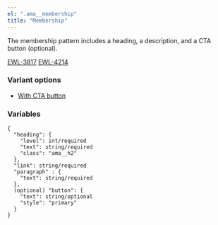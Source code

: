 ```yaml
---
el: ".ama__membership"
title: "Membership"
---
```


The membership pattern includes a heading, a description, and a CTA button (optional).

[EWL-3817](https://issues.ama-assn.org/browse/EWL-3817)
[EWL-4214](https://issues.ama-assn.org/browse/EWL-4214)

### Variant options
* [With CTA button](?p=organisms-membership-with-cta)

### Variables
~~~
{
  "heading": {
    "level": int/required
    "text": string/required
    "class": "ama__h2"
  },
  "link": string/required
  "paragraph" : {
    "text": string/required
  },
  (optional) "button": {
    "text": string/optional
    "style": "primary"
  }
}
~~~
